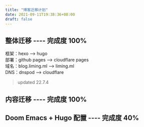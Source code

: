 ```yaml
---
title: "博客迁移计划"
date: 2021-09-11T19:38:36+08:00
draft: false
---
```


## 整体迁移 ---- 完成度 100%
框架：hexo --> hugo    
部署：github pages --> cloudflare pages  
域名：blog.liming.ml --> liming.ml  
DNS：dnspod --> cloudflare  

> updated 22.7.4
## 内容迁移 ---- 完成度 100%  
## Doom Emacs + Hugo 配置 ---- 完成度 40%  
